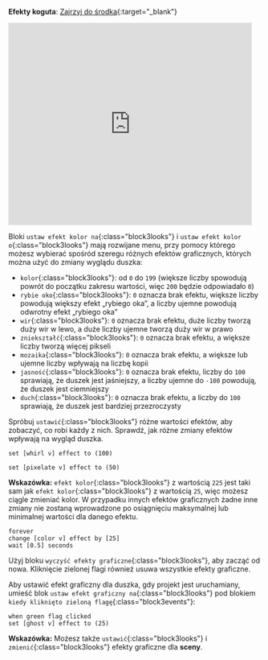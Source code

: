 **Efekty koguta**: [Zajrzyj do środka](https://scratch.mit.edu/projects/435730522/editor){:target="_blank"}

<div class="scratch-preview">
  <iframe allowtransparency="true" width="485" height="402" src="https://scratch.mit.edu/projects/embed/435730522/?autostart=false" frameborder="0"></iframe>
</div>

Bloki `ustaw efekt kolor na`{:class="block3looks"} i `ustaw efekt kolor o`{:class="block3looks"} mają rozwijane menu, przy pomocy którego możesz wybierać spośród szeregu różnych efektów graficznych, których można użyć do zmiany wyglądu duszka:

+ `kolor`{:class="block3looks"}: od `0` do `199` (większe liczby spowodują powrót do początku zakresu wartości, więc `200` będzie odpowiadało `0`)
+ `rybie oko`{:class="block3looks"}: `0` oznacza brak efektu, większe liczby powodują większy efekt „rybiego oka”, a liczby ujemne powodują odwrotny efekt „rybiego oka”
+ `wir`{:class="block3looks"}: `0` oznacza brak efektu, duże liczby tworzą duży wir w lewo, a duże liczby ujemne tworzą duży wir w prawo
+ `zniekształć`{:class="block3looks"}: `0` oznacza brak efektu, a większe liczby tworzą więcej pikseli
+ `mozaika`{:class="block3looks"}: `0` oznacza brak efektu, a większe lub ujemne liczby wpływają na liczbę kopii
+ `jasność`{:class="block3looks"}: `0` oznacza brak efektu, liczby do `100` sprawiają, że duszek jest jaśniejszy, a liczby ujemne do `-100` powodują, że duszek jest ciemniejszy
+ `duch`{:class="block3looks"}: `0` oznacza brak efektu, a liczby do `100` sprawiają, że duszek jest bardziej przezroczysty

Spróbuj `ustawić`{:class="block3looks"} różne wartości efektów, aby zobaczyć, co robi każdy z nich. Sprawdź, jak różne zmiany efektów wpływają na wygląd duszka.

```blocks3
set [whirl v] effect to (100)

set [pixelate v] effect to (50)
```

**Wskazówka:** `efekt kolor`{:class="block3looks"} z wartością `225` jest taki sam jak `efekt kolor`{:class="block3looks"} z wartością `25`, więc możesz ciągle zmieniać kolor. W przypadku innych efektów graficznych żadne inne zmiany nie zostaną wprowadzone po osiągnięciu maksymalnej lub minimalnej wartości dla danego efektu.

```blocks3
forever
change [color v] effect by [25]
wait [0.5] seconds
```

Użyj bloku `wyczyść efekty graficzne`{:class="block3looks"}, aby zacząć od nowa. Kliknięcie zielonej flagi również usuwa wszystkie efekty graficzne.

Aby ustawić efekt graficzny dla duszka, gdy projekt jest uruchamiany, umieść blok `ustaw efekt graficzny na`{:class="block3looks"} pod blokiem `kiedy kliknięto zieloną flagę`{:class="block3events"}:

```blocks3
when green flag clicked
set [ghost v] effect to (25)
```

**Wskazówka:** Możesz także `ustawić`{:class="block3looks"} i `zmienić`{:class="block3looks"} efekty graficzne dla **sceny**.
